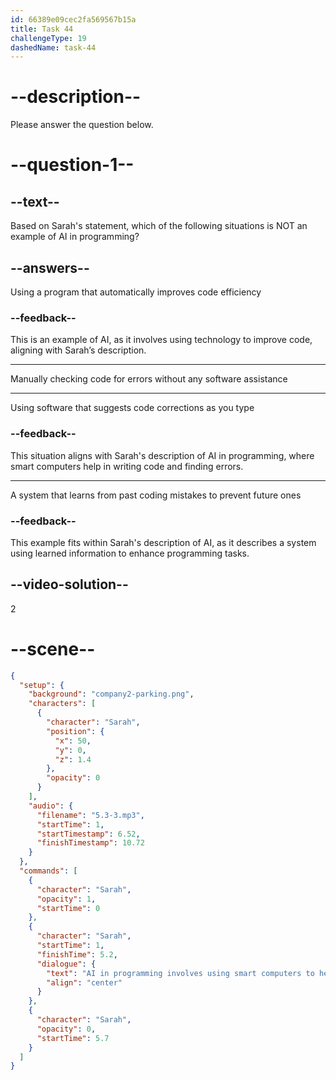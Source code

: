 ```yaml
---
id: 66389e09cec2fa569567b15a
title: Task 44
challengeType: 19
dashedName: task-44
---
```


<!-- (Audio) Sarah: AI in programming involves using smart computers to help write code or find errors. -->

# --description--

Please answer the question below.

# --question-1--

## --text--

Based on Sarah's statement, which of the following situations is NOT an example of AI in programming?

## --answers--

Using a program that automatically improves code efficiency

### --feedback--

This is an example of AI, as it involves using technology to improve code, aligning with Sarah’s description.

---

Manually checking code for errors without any software assistance

---

Using software that suggests code corrections as you type

### --feedback--

This situation aligns with Sarah's description of AI in programming, where smart computers help in writing code and finding errors.

---

A system that learns from past coding mistakes to prevent future ones

### --feedback--

This example fits within Sarah's description of AI, as it describes a system using learned information to enhance programming tasks.

## --video-solution--

2

# --scene--

```json
{
  "setup": {
    "background": "company2-parking.png",
    "characters": [
      {
        "character": "Sarah",
        "position": {
          "x": 50,
          "y": 0,
          "z": 1.4
        },
        "opacity": 0
      }
    ],
    "audio": {
      "filename": "5.3-3.mp3",
      "startTime": 1,
      "startTimestamp": 6.52,
      "finishTimestamp": 10.72
    }
  },
  "commands": [
    {
      "character": "Sarah",
      "opacity": 1,
      "startTime": 0
    },
    {
      "character": "Sarah",
      "startTime": 1,
      "finishTime": 5.2,
      "dialogue": {
        "text": "AI in programming involves using smart computers to help write code or find errors.",
        "align": "center"
      }
    },
    {
      "character": "Sarah",
      "opacity": 0,
      "startTime": 5.7
    }
  ]
}
```
